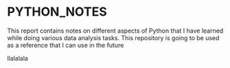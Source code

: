 # PYTHON_NOTES
This report contains notes on different aspects of Python that I have learned while doing various data analysis tasks. This repository is going to be used as a reference that I can use in the future

llalalala
